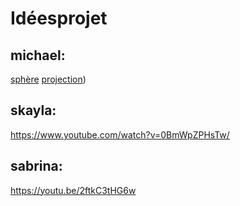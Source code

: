 # Idéesprojet


## michael:
[sphère](https://theinspirationgrid.com/anima-interactive-art-installation-by-onformative/)
[projection](https://blogaadb.blogspot.com/2009/11/experimentation-du-dispositif-de.html))



## skayla:
https://www.youtube.com/watch?v=0BmWpZPHsTw/

## sabrina:
https://youtu.be/2ftkC3tHG6w

